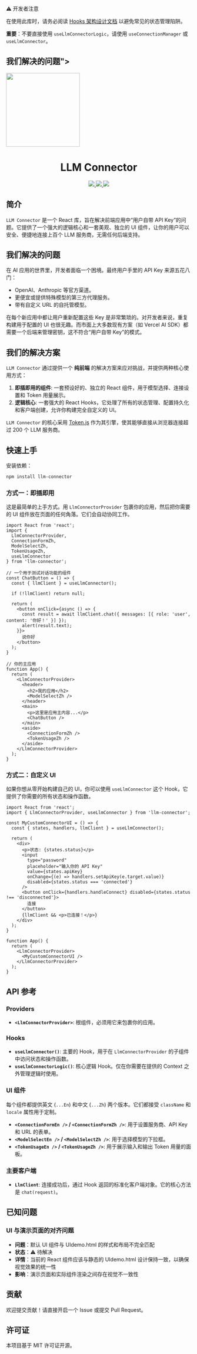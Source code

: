 <p align="cen`LLM Connector` 是一个 React 库，旨在解决前端应用中"用户自带 API Key"的问题。它提供了一个强大的逻辑核心和一套美观、独立的 UI 组件，让你的用户可以安全、便捷地连接上百个 LLM 服务商，无需任何后端支持。

## ⚠️ 开发者注意

在使用此库时，请务必阅读 [Hooks 架构设计文档](./src/hooks/README.md) 以避免常见的状态管理陷阱。

**重要**：不要直接使用 `useLlmConnectorLogic`，请使用 `useConnectionManager` 或 `useLlmConnector`。

## 我们解决的问题">
  <img width="200px" src="https://raw.githubusercontent.com/Sithcighce/LLMadaptor4front/main/src/assets/logo.webp" />
  <h1 align="center">LLM Connector</h1>
</p>

<p align="center">
  <a href="https://github.com/Sithcighce/LLMadaptor4front/actions/workflows/ci-cd-pipeline.yml"> <img src="https://github.com/Sithcighce/LLMadaptor4front/actions/workflows/ci-cd-pipeline.yml/badge.svg" /> </a>
  <a href="https://www.npmjs.com/package/llm-connector"> <img src="https://img.shields.io/npm/v/llm-connector?logo=semver&label=version&color=%2331c854" /> </a>
  <a href="https://www.npmjs.com/package/llm-connector"> <img src="https://img.shields.io/badge/react-16--19-orange?logo=react&label=react" /> </a>
</p>

## 简介

`LLM Connector` 是一个 React 库，旨在解决前端应用中“用户自带 API Key”的问题。它提供了一个强大的逻辑核心和一套美观、独立的 UI 组件，让你的用户可以安全、便捷地连接上百个 LLM 服务商，无需任何后端支持。

## 我们解决的问题

在 AI 应用的世界里，开发者面临一个困境。最终用户手里的 API Key 来源五花八门：
- OpenAI、Anthropic 等官方渠道。
- 更便宜或提供特殊模型的第三方代理服务。
- 带有自定义 URL 的自托管模型。

在每个新应用中都让用户重新配置这些 Key 是非常繁琐的。对开发者来说，重复构建用于配置的 UI 也很无趣。而市面上大多数现有方案（如 Vercel AI SDK）都需要一个后端来管理密钥，这不符合“用户自带 Key”的模式。

## 我们的解决方案

`LLM Connector` 通过提供一个 **纯前端** 的解决方案来应对挑战，并提供两种核心使用方式：

1.  **即插即用的组件**: 一套预设好的、独立的 React 组件，用于模型选择、连接设置和 Token 用量展示。
2.  **逻辑核心**: 一套强大的 React Hooks，它处理了所有的状态管理、配置持久化和客户端创建，允许你构建完全自定义的 UI。

`LLM Connector` 的核心采用 [Token.js](https://github.com/token-js/token.js) 作为其引擎，使其能够直接从浏览器连接超过 200 个 LLM 服务商。

## 快速上手

安装依赖：
```bash
npm install llm-connector
```

### 方式一：即插即用

这是最简单的上手方式。用 `LlmConnectorProvider` 包裹你的应用，然后把你需要的 UI 组件放在页面的任何角落。它们会自动协同工作。

```tsx
import React from 'react';
import {
  LlmConnectorProvider,
  ConnectionFormZh,
  ModelSelectZh,
  TokenUsageZh,
  useLlmConnector
} from 'llm-connector';

// 一个用于测试对话功能的组件
const ChatButton = () => {
  const { llmClient } = useLlmConnector();

  if (!llmClient) return null;

  return (
    <button onClick={async () => {
      const result = await llmClient.chat({ messages: [{ role: 'user', content: '你好！' }] });
      alert(result.text);
    }}>
      说你好
    </button>
  );
}

// 你的主应用
function App() {
  return (
    <LlmConnectorProvider>
      <header>
        <h2>我的应用</h2>
        <ModelSelectZh />
      </header>
      <main>
        <p>这里是应用主内容...</p>
        <ChatButton />
      </main>
      <aside>
        <ConnectionFormZh />
        <TokenUsageZh />
      </aside>
    </LlmConnectorProvider>
  );
}
```

### 方式二：自定义 UI

如果你想从零开始构建自己的 UI，你可以使用 `useLlmConnector` 这个 Hook，它提供了你需要的所有状态和操作函数。

```tsx
import React from 'react';
import { LlmConnectorProvider, useLlmConnector } from 'llm-connector';

const MyCustomConnectorUI = () => {
  const { states, handlers, llmClient } = useLlmConnector();

  return (
    <div>
      <p>状态: {states.status}</p>
      <input
        type="password"
        placeholder="输入你的 API Key"
        value={states.apiKey}
        onChange={(e) => handlers.setApiKey(e.target.value)}
        disabled={states.status === 'connected'}
      />
      <button onClick={handlers.handleConnect} disabled={states.status !== 'disconnected'}>
        连接
      </button>
      {llmClient && <p>已连接！</p>}
    </div>
  );
}

function App() {
  return (
    <LlmConnectorProvider>
      <MyCustomConnectorUI />
    </LlmConnectorProvider>
  );
}
```

## API 参考

### Providers

-   **`<LlmConnectorProvider>`**: 根组件，必须用它来包裹你的应用。

### Hooks

-   **`useLlmConnector()`**: 主要的 Hook，用于在 `LlmConnectorProvider` 的子组件中访问状态和操作函数。
-   **`useLlmConnectorLogic()`**: 核心逻辑 Hook。仅在你需要在提供的 Context 之外管理逻辑时使用。

### UI 组件

每个组件都提供英文 (`...En`) 和中文 (`...Zh`) 两个版本。它们都接受 `className` 和 `locale` 属性用于定制。

-   **`<ConnectionFormEn />` / `<ConnectionFormZh />`**: 用于设置服务商、API Key 和 URL 的表单。
-   **`<ModelSelectEn />` / `<ModelSelectZh />`**: 用于选择模型的下拉框。
-   **`<TokenUsageEn />` / `<TokenUsageZh />`**: 用于展示输入和输出 Token 用量的面板。

### 主要客户端

-   **`LlmClient`**: 连接成功后，通过 Hook 返回的标准化客户端对象。它的核心方法是 `chat(request)`。

## 已知问题

### UI 与演示页面的对齐问题
- **问题**：默认 UI 组件与 UIdemo.html 的样式和布局不完全匹配
- **状态**：⚠️ 待解决
- **详情**：当前的 React 组件应该与静态的 UIdemo.html 设计保持一致，以确保视觉效果的统一性
- **影响**：演示页面和实际组件渲染之间存在视觉不一致性

## 贡献

欢迎提交贡献！请直接开启一个 Issue 或提交 Pull Request。

## 许可证

本项目基于 MIT 许可证开源。

